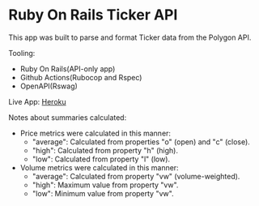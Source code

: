 # Ruby On Rails Ticker API

This app was built to parse and format Ticker data from the Polygon API.

Tooling:
- Ruby On Rails(API-only app)
- Github Actions(Rubocop and Rspec)
- OpenAPI(Rswag)

Live App: [Heroku](https://tranquil-lake-27668-dfbdcf2ac845.herokuapp.com/)

Notes about summaries calculated:
- Price metrics were calculated in this manner:
   - "average": Calculated from properties "o" (open) and "c" (close).
   - "high": Calculated from property "h" (high).
   - "low": Calculated from property "l" (low).
- Volume metrics were calculated in this manner:
    - "average": Calculated from property "vw" (volume-weighted).
    - "high": Maximum value from property "vw".
    - "low": Minimum value from property "vw".
